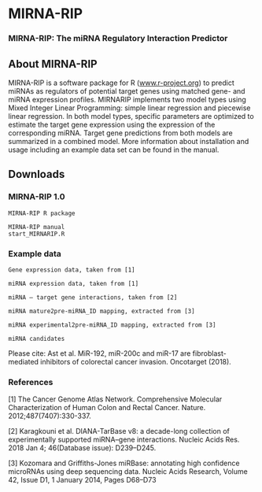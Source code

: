 # MIRNA-RIP

### MIRNA-RIP: The miRNA Regulatory Interaction Predictor

## About MIRNA-RIP

MIRNA-RIP is a software package for R (www.r-project.org) to predict miRNAs as regulators of potential target genes using matched gene- and miRNA expression profiles. MIRNARIP implements two model types using Mixed Integer Linear Programming: simple linear regression and piecewise linear regression. In both model types, specific parameters are optimized to estimate the target gene expression using the expression of the corresponding miRNA. Target gene predictions from both models are summarized in a combined model. More information about installation and usage including an example data set can be found in the manual.

## Downloads

### MIRNA-RIP 1.0

    MIRNA-RIP R package

    MIRNA-RIP manual
    start_MIRNARIP.R

### Example data

    Gene expression data, taken from [1]

    miRNA expression data, taken from [1]

    miRNA – target gene interactions, taken from [2]

    miRNA mature2pre-miRNA_ID mapping, extracted from [3]

    miRNA experimental2pre-miRNA_ID mapping, extracted from [3]

    miRNA candidates

Please cite: Ast et al. MiR-192, miR-200c and miR-17 are fibroblast-mediated inhibitors of colorectal cancer invasion. Oncotarget (2018).

### References

[1] The Cancer Genome Atlas Network.
Comprehensive Molecular Characterization of Human Colon and Rectal Cancer.
Nature. 2012;487(7407):330-337.

[2] Karagkouni et al.
DIANA-TarBase v8: a decade-long collection of experimentally supported miRNA–gene interactions.
Nucleic Acids Res. 2018 Jan 4; 46(Database issue): D239–D245.

[3] Kozomara and Griffiths-Jones
miRBase: annotating high confidence microRNAs using deep sequencing data.
Nucleic Acids Research, Volume 42, Issue D1, 1 January 2014, Pages D68–D73
